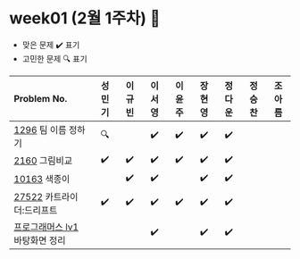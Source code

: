 
# week01 (2월 1주차) :pencil:

- 맞은 문제 :heavy_check_mark: 표기
- 고민한 문제 :mag: 표기


|Problem No.|성민기|이규빈|이서영|이윤주|장현영|정다운|정승찬|조아름|
|:-------------------------|:-----:|:-----:|:-----:|:-----:|:-----:|:-----:|:-----:|:-----:|
|[1296](https://www.acmicpc.net/problem/1296) 팀 이름 정하기|:mag:||:heavy_check_mark:|:heavy_check_mark:|:heavy_check_mark:|:heavy_check_mark:|||
|[2160](https://www.acmicpc.net/problem/2160) 그림비교|:heavy_check_mark:|:heavy_check_mark:|:heavy_check_mark:|:heavy_check_mark:|:heavy_check_mark:|:heavy_check_mark:|||
|[10163](https://www.acmicpc.net/problem/10163) 색종이||:heavy_check_mark:|:heavy_check_mark:||:heavy_check_mark:|:heavy_check_mark:|||
|[27522](https://www.acmicpc.net/problem/27522) 카트라이더:드리프트|:heavy_check_mark:|:heavy_check_mark:|:heavy_check_mark:|:heavy_check_mark:|:heavy_check_mark:|:heavy_check_mark:|||
|[프로그래머스 lv1](https://school.programmers.co.kr/learn/courses/30/lessons/161990) 바탕화면 정리|||:heavy_check_mark:||:heavy_check_mark:|:heavy_check_mark:|||
